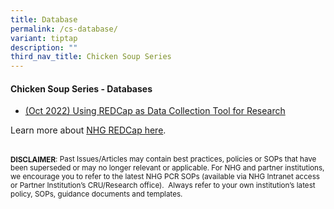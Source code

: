 ```yaml
---
title: Database
permalink: /cs-database/
variant: tiptap
description: ""
third_nav_title: Chicken Soup Series
---
```

<h4><strong>Chicken Soup Series - Databases</strong></h4>
<p></p>
<ul data-tight="true" class="tight">
<li>
<p><a href="/files/Chicken Soup/Databases/Oct_22__Using_REDCap_as_Data_Collection_Tool_for_Research.pdf" rel="noopener noreferrer nofollow" target="_blank">(Oct 2022) Using REDCap as Data Collection Tool for Research</a>
</p>
</li>
</ul>
<p></p>
<p>Learn more about <a href="https://redcapsupport.gri.nhg.com.sg/" rel="noopener nofollow" target="_blank">NHG REDCap here</a>.</p>
<p></p>
<p>
<br><strong><sub>DISCLAIMER</sub></strong><sub>: Past Issues/Articles may contain best practices, policies or SOPs that have been superseded or may no longer relevant or applicable. For NHG and partner institutions, we encourage you to refer to the latest NHG PCR SOPs (available via NHG Intranet access or Partner Institution’s CRU/Research office).&nbsp; Always refer to your own institution’s latest policy, SOPs, guidance documents and templates.</sub>
</p>
<p></p>